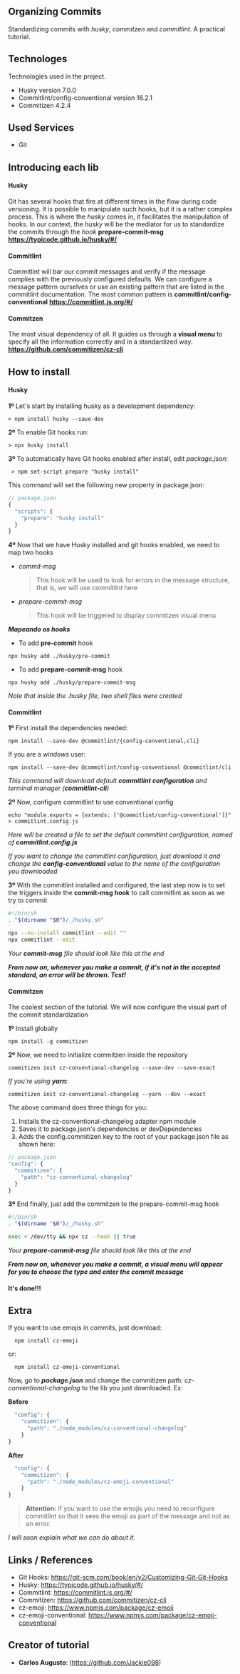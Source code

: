  ## Organizing Commits
 
Standardizing commits with *husky*, *commitzen* and *commitlint*. A practical tutorial.


## Technologes
 
Technologies used in the project.
 
* Husky version 7.0.0
* Commitlint/config-conventional version 16.2.1
* Commitizen 4.2.4
 
## Used Services
 
* Git

## Introducing each lib

  #### Husky
  Git has several hooks that fire at different times in the flow during code versioning. It is possible to manipulate such hooks, but it is a rather complex process.
  This is where the *husky* comes in, it facilitates the manipulation of hooks. 
  In our context, the *husky* will be the mediator for us to standardize the commits through the *hook* **prepare-commit-msg**
  **https://typicode.github.io/husky/#/**


  #### Commitlint
  Commitlint will bar our commit messages and verify if the message complies with the previously configured defaults. 
  We can configure a message pattern ourselves or use an existing pattern that are listed in the commitlint documentation. 
  The most common pattern is **commitlint/config-conventional**
  **https://commitlint.js.org/#/**

  #### Commitzen

  The most visual dependency of all. It guides us through a **visual menu** to specify all the information correctly and in a standardized way.
  **https://github.com/commitizen/cz-cli**

## How to install
  #### Husky
  **1º** Let's start by installing husky as a development dependency:
  ```shell
  > npm install husky --save-dev
  ```

  **2º** To enable Git hooks run:
  ```shell
  > npx husky install
  ```

  **3º** To automatically have Git hooks enabled after install, edit *package.json*:
  ```shell
   > npm set-script prepare "husky install"
  ```

  This command will set the following new property in package.json:
  ```js
  // package.json
  {
    "scripts": {
      "prepare": "husky install"
    }
  }
  ```


  **4º** Now that we have Husky installed and git hooks enabled, we need to map two hooks

  - *commit-msg*
    > This hook will be used to look for errors in the message structure, that is, we will use *commitlint* here

  - *prepare-commit-msg*
    > This hook will be triggered to display commitzen visual menu

  ***Mapeando os hooks***

  - To add **pre-commit** hook
  ```shell
  npx husky add ./husky/pre-commit
  ``` 
  - To add **prepare-commit-msg** hook
  ```shell
  npx husky add ./husky/prepare-commit-msg
  ``` 
  *Note that inside the .husky file, two shell files were created*

  #### Commitlint
  **1º** First install the dependencies needed:
  ```shell
  npm install --save-dev @commitlint/{config-conventional,cli}
  ```
  If you are a *windows* user:
  ```shell
  npm install --save-dev @commitlint/config-conventional @commitlint/cli
  ```
  *This command will download default **commitlint configuration** and terminal manager (**commitlint-cli**)*

  **2º** Now, configure commitlint to use conventional config
  ```shell
  echo "module.exports = {extends: ['@commitlint/config-conventional']}" > commitlint.config.js
  ```

  *Here will be created a file to set the default commitlint configuration, named of **commitlint.config.js***

 *If you want to change the commitlint configuration, just download it and change the **config-conventional** value to the name of the configuration you downloaded*

  **3º** With the commitlint installed and configured, the last step now is to set the triggers inside the **commit-msg hook** to call commitlint as soon as we try to commit
  ```sh
  #!/bin/sh
  . "$(dirname "$0")/_/husky.sh"

  npx --no-install commitlint --edit ""
  npx commitlint --edit 
  ```
  *Your **commit-msg** file should look like this at the end*

  ***From now on, whenever you make a commit, if it's not in the accepted standard, an error will be thrown. Test!***

  #### Commitzen
  The coolest section of the tutorial. We will now configure the visual part of the commit standardization

  **1º** Install globally
  ```shell
  npm install -g commitizen
  ```
  **2º** Now, we need to initialize commitzen inside the repository 
  ```shell
  commitizen init cz-conventional-changelog --save-dev --save-exact
  ```
  *If you're using **yarn**:*
  ```shell
  commitizen init cz-conventional-changelog --yarn --dev --exact
  ```
  The above command does three things for you:
  1. Installs the cz-conventional-changelog adapter npm module
  2. Saves it to package.json's dependencies or devDependencies
  3. Adds the config.commitizen key to the root of your package.json file as shown here:

  ```js
  // package.json
  "config": {
    "commitizen": {
      "path": "cz-conventional-changelog"
    }
  }
  ```
  **3º** End finally, just add the commitzen to the prepare-commit-msg hook
  ```sh
  #!/bin/sh
  . "$(dirname "$0")/_/husky.sh"

  exec < /dev/tty && npx cz --hook || true
  ```
  *Your **prepare-commit-msg** file should look like this at the end*

  ***From now on, whenever you make a commit, a visual menu will appear for you to choose the type and enter the commit message***

  #### It's done!!!

## Extra
  If you want to use emojis in commits, just download:
  ```shell
    npm install cz-emoji
  ```
  or:
  ```shell
    npm install cz-emoji-conventional
  ```
  Now, go to ***package.json*** and change the commitizen path: *cz-conventional-changelog* to the lib you just downloaded.
  Ex: 

  **Before**

  ```js
    "config": {
      "commitizen": {
        "path": "./node_modules/cz-conventional-changelog"
      }
  }
  ```
  **After**
  ```js
    "config": {
      "commitizen": {
        "path": "./node_modules/cz-emoji-conventional"
      }
  }
  ```
  > **Attention:** If you want to use the emojis you need to reconfigure commitlint so that it sees the emoji as part of the message and not as an error.

  *I will soon explain what we can do about it.*
 
 
## Links / References
 
  - Git Hooks: https://git-scm.com/book/en/v2/Customizing-Git-Git-Hooks
  - Husky: https://typicode.github.io/husky/#/
  - Commitlint: https://commitlint.js.org/#/
  - Commitizen: https://github.com/commitizen/cz-cli
  - cz-emoji: https://www.npmjs.com/package/cz-emoji
  - cz-emoji-conventional: https://www.npmjs.com/package/cz-emoji-conventional
 
 
## Creator of tutorial
 
* **Carlos Augusto**: (https://github.com/Jackie098)
